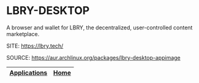 # LBRY-DESKTOP

 A browser and wallet for LBRY, the decentralized, user-controlled 
 content marketplace.

 SITE: https://lbry.tech/

 SOURCE: https://aur.archlinux.org/packages/lbry-desktop-appimage

 | [Applications](https://portable-linux-apps.github.io/apps.html) | [Home](https://portable-linux-apps.github.io)
 | --- | --- |
